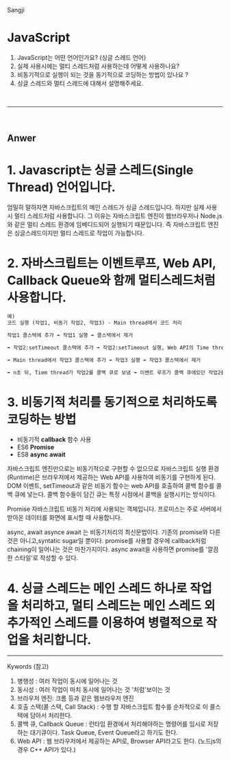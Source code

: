 Sangji

# JavaScript

1. JavaScript는 어떤 언어인가요? (싱글 스레드 언어)
2. 실제 사용시에는 멀티 스레드처럼 사용하는데 어떻게 사용하나요?
3. 비동기적으로 실행이 되는 것을 동기적으로 코딩하는 방법이 있나요 ?
4. 싱글 스레드와 멀티 스레드에 대해서 설명해주세요.

<br>

---

<br>

## Anwer

# 1. Javascript는 싱글 스레드(Single Thread) 언어입니다.

엄밀히 말하자면 자바스크립트의 메인 스레드가 싱글 스레드입니다. 하지만 실제 사용 시 멀티 스레드처럼 사용합니다. 그 이유는 자바스크립트 엔진이 웹브라우저나 Node.js와 같은 멀티 스레드 환경에 임베디드되어 실행되기 때문입니다. 즉 자바스크립트 엔진은 싱글스레드이지만 멀티 스레드로 작업이 가능합니다.

# 2. 자바스크립트는 이벤트루프, Web API, Callback Queue와 함께 멀티스레드처럼 사용합니다.

```md
예)
코드 실행 (작업1, 비동기 작업2, 작업3) - Main thread에서 코드 처리

작업1 콜스택에 추가 ➡️ 작업1 실행 ➡️ 콜스택에서 제거

➡️ 작업2:setTimeout 콜스택에 추가 ➡️ 작업2:setTimeout 실행, Web API의 Time thread에 작업 추가 ➡️ Timer thread (=Sub thread)에서 n초 기다리기 수행

➡️ Main thread에서 작업3 콜스택에 추가 ➡️ 작업3 실행 ➡️ 작업3 콜스택에서 제거

➡️ n초 뒤, Tiem thread가 작업2를 콜백 큐로 보냄 ➡️ 이벤트 루프가 콜백 큐에있던 작업2를 (Main thread의?) 콜 스택에 추가 [이벤트 루프는 콜스택과 콜백큐를 돌면서 확인하고, 콜스택이 비어있을 경우 콜백 큐의 함수를 하나씩 콜백 큐로 옮긴다.] ➡️ 작업3 실행 ➡️ 작업3 콜스택에서 제거
```

# 3. 비동기적 처리를 동기적으로 처리하도록 코딩하는 방법

- 비동기적 **callback** 함수 사용
- ES6 **Promise**
- ES8 **async** **await**

자바스크립트 엔진만으로는 비동기적으로 구현할 수 없으므로 자바스크립트 실행 환경(Runtime)은 브라우저에서 제공하는 Web API를 사용하여 비동기를 구현하게 된다. DOM 이벤트, setTimeout과 같은 비동기 함수는 web API를 호출하여 콜백 함수를 콜백 큐에 넣는다. 콜백 함수들이 담긴 큐는 특정 시점에서 콜백을 실행시키는 방식이다.

Promise
자바스크립트 비동기 처리에 사용되는 객체입니다. 프로미스는 주로 서버에서 받아온 데이터를 화면에 표시할 때 사용합니다.

async, await
asynce await 는 비동기처리의 최신문법이다. 기존의 promise와 다른 것은 아니고,syntatic sugar일 뿐이다. promise를 사용할 경우에 callback처럼 chaining이 일어나는 것은 마찬가지이다. async await을 사용하면 promise를 '깔끔한 스타일'로 작성할 수 있다.

# 4. 싱글 스레드는 메인 스레드 하나로 작업을 처리하고, 멀티 스레드는 메인 스레드 외 추가적인 스레드를 이용하여 병렬적으로 작업을 처리합니다.

---

Kywords (참고)

1. 병행성 : 여러 작업이 동시에 일어나는 것
2. 동시성 : 여러 작업이 마치 동시에 일어나는 것 '처럼'보이는 것
3. 브라우저 엔진: 크롬 등과 같은 웹브라우저 엔진
4. 호출 스택(콜 스택, Call Stack) : 수행 할 자바스크립트 함수를 순차적으로 이 콜스택에 담아서 처리한다.
5. 콜백 큐, Callback Queue : 런타임 환경에서 처리해야하는 명령어를 임시로 저장하는 대기큐이다. Task Queue, Event Queue라고 하기도 한다.
6. Web API : 웹 브라우저에서 제공하는 API로, Browser API라고도 한다. (노드js의 경우 C++ API가 있다.)
